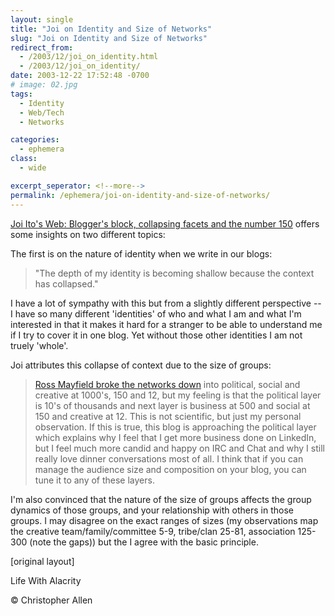 ```yaml
---
layout: single
title: "Joi on Identity and Size of Networks"
slug: "Joi on Identity and Size of Networks"
redirect_from:
  - /2003/12/joi_on_identity.html
  - /2003/12/joi_on_identity/
date: 2003-12-22 17:52:48 -0700
# image: 02.jpg
tags: 
  - Identity
  - Web/Tech
  - Networks

categories:
  - ephemera
class:
  - wide

excerpt_seperator: <!--more-->
permalink: /ephemera/joi-on-identity-and-size-of-networks/
---
```


[Joi Ito's Web: Blogger's block, collapsing facets and the number 150](http://joi.ito.com/archives/2003/12/23/bloggers_block_collapsing_facets_and_the_number_150.html) offers some insights on two different topics:

The first is on the nature of identity when we write in our blogs:

> "The depth of my identity is becoming shallow because the context has collapsed."

I have a lot of sympathy with this but from a slightly different perspective -- I have so many different 'identities' of who and what I am and what I'm interested in that it makes it hard for a stranger to be able to understand me if I try to cover it in one blog. Yet without those other identities I am not truely 'whole'.

Joi attributes this collapse of context due to the size of groups:

> [Ross Mayfield broke the networks down](http://radio.weblogs.com/0114726/2003/02/12.html#a284) into political, social and creative at 1000's, 150 and 12, but my feeling is that the political layer is 10's of thousands and next layer is business at 500 and social at 150 and creative at 12. This is not scientific, but just my personal observation. If this is true, this blog is approaching the political layer which explains why I feel that I get more business done on LinkedIn, but I feel much more candid and happy on IRC and Chat and why I still really love dinner conversations most of all. I think that if you can manage the audience size and composition on your blog, you can tune it to any of these layers.

I'm also convinced that the nature of the size of groups affects the group dynamics of those groups, and your relationship with others in those groups. I may disagree on the exact ranges of sizes (my observations map the creative team/family/committee 5-9, tribe/clan 25-81, association 125-300 (note the gaps)) but the I agree with the basic principle.

[original layout]

Life With Alacrity

© Christopher Allen